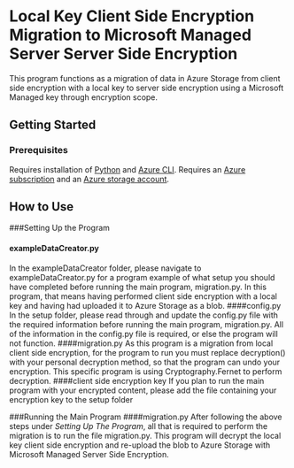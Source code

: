 # Local Key Client Side Encryption Migration to Microsoft Managed Server Server Side Encryption

This program functions as a migration of data in Azure Storage from client side encryption with a local key to server side encryption using a Microsoft Managed key through encryption scope.

## Getting Started
### Prerequisites
Requires installation of [Python](https://www.python.org/downloads/) and [Azure CLI](https://docs.microsoft.com/en-us/cli/azure/install-azure-cli?view=azure-cli-latest). Requires an [Azure subscription](https://azure.microsoft.com/en-us/free/) and an [Azure storage account](https://docs.microsoft.com/en-us/azure/storage/common/storage-account-create?tabs=azure-portal).

## How to Use
###Setting Up the Program
#### exampleDataCreator.py
In the exampleDataCreator folder, please navigate to exampleDataCreator.py for a program example of what setup you should have completed before running the main program, migration.py. In this program, that means having performed client side encryption with a local key and having had uploaded it to Azure Storage as a blob.
####config.py
In the setup folder, please read through and update the config.py file with the required information before running the main program, migration.py. All of the information in the config.py file is required, or else the program will not function.
####migration.py
As this program is a migration from local client side encryption, for the program to run you must replace decryption() with your personal decryption method, so that the program can undo your encryption. This specific program is using Cryptography.Fernet to perform decryption.
####client side encryption key
If you plan to run the main program with your encrypted content, please add the file containing your encryption key to the setup folder

###Running the Main Program
####migration.py
After following the above steps under _Setting Up The Program_, all that is required to perform the migration is to run the file migration.py. This program will decrypt the local key client side encryption and re-upload the blob to Azure Storage with Microsoft Managed Server Side Encryption.